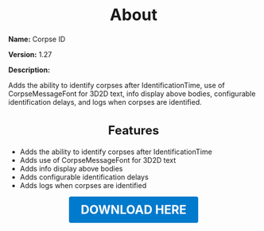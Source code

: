 <h1 style="text-align:center; font-size:2rem; font-weight:bold;">About</h1>

**Name:**
Corpse ID

**Version:**
1.27

**Description:**

Adds the ability to identify corpses after IdentificationTime, use of CorpseMessageFont for 3D2D text, info display above bodies, configurable identification delays, and logs when corpses are identified.

<h2 style="text-align:center; font-size:1.5rem; font-weight:bold;">Features</h2>

- Adds the ability to identify corpses after IdentificationTime
- Adds use of CorpseMessageFont for 3D2D text
- Adds info display above bodies
- Adds configurable identification delays
- Adds logs when corpses are identified





<p align="center"><a href="https://github.com/LiliaFramework/Modules/raw/refs/heads/gh-pages/corpseid.zip" style="display:inline-block;padding:12px 24px;font-size:1.5rem;font-weight:bold;text-decoration:none;color:#fff;background-color:var(--md-primary-fg-color,#007acc);border-radius:4px;">DOWNLOAD HERE</a></p>